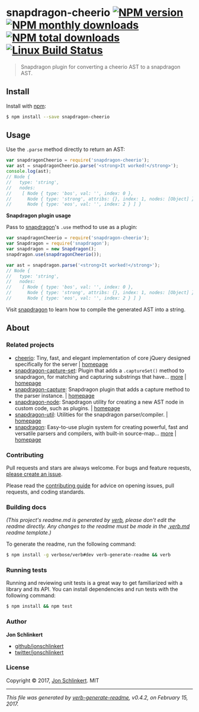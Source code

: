 # snapdragon-cheerio [![NPM version](https://img.shields.io/npm/v/snapdragon-cheerio.svg?style=flat)](https://www.npmjs.com/package/snapdragon-cheerio) [![NPM monthly downloads](https://img.shields.io/npm/dm/snapdragon-cheerio.svg?style=flat)](https://npmjs.org/package/snapdragon-cheerio)  [![NPM total downloads](https://img.shields.io/npm/dt/snapdragon-cheerio.svg?style=flat)](https://npmjs.org/package/snapdragon-cheerio) [![Linux Build Status](https://img.shields.io/travis/jonschlinkert/snapdragon-cheerio.svg?style=flat&label=Travis)](https://travis-ci.org/jonschlinkert/snapdragon-cheerio)

> Snapdragon plugin for converting a cheerio AST to a snapdragon AST.

## Install

Install with [npm](https://www.npmjs.com/):

```sh
$ npm install --save snapdragon-cheerio
```

## Usage

Use the `.parse` method directly to return an AST:

```js
var snapdragonCheerio = require('snapdragon-cheerio');
var ast = snapdragonCheerio.parse('<strong>It worked!</strong>');
console.log(ast);
// Node {
//   type: 'string',
//   nodes:
//    [ Node { type: 'bos', val: '', index: 0 },
//      Node { type: 'strong', attribs: {}, index: 1, nodes: [Object] },
//      Node { type: 'eos', val: '', index: 2 } ] }
```

**Snapdragon plugin usage**

Pass to [snapdragon](https://github.com/jonschlinkert/snapdragon)'s `.use` method to use as a plugin:

```js
var snapdragonCheerio = require('snapdragon-cheerio');
var Snapdragon = require('snapdragon');
var snapdragon = new Snapdragon();
snapdragon.use(snapdragonCheerio());

var ast = snapdragon.parse('<strong>It worked!</strong>');
// Node {
//   type: 'string',
//   nodes:
//    [ Node { type: 'bos', val: '', index: 0 },
//      Node { type: 'strong', attribs: {}, index: 1, nodes: [Object] },
//      Node { type: 'eos', val: '', index: 2 } ] }
```

Visit [snapdragon](https://github.com/jonschlinkert/snapdragon) to learn how to compile the generated AST into a string.

## About

### Related projects

* [cheerio](https://www.npmjs.com/package/cheerio): Tiny, fast, and elegant implementation of core jQuery designed specifically for the server | [homepage](https://github.com/cheeriojs/cheerio#readme "Tiny, fast, and elegant implementation of core jQuery designed specifically for the server")
* [snapdragon-capture-set](https://www.npmjs.com/package/snapdragon-capture-set): Plugin that adds a `.captureSet()` method to snapdragon, for matching and capturing substrings that have… [more](https://github.com/jonschlinkert/snapdragon-capture-set) | [homepage](https://github.com/jonschlinkert/snapdragon-capture-set "Plugin that adds a `.captureSet()` method to snapdragon, for matching and capturing substrings that have an `open` and `close`, like braces, brackets, etc")
* [snapdragon-capture](https://www.npmjs.com/package/snapdragon-capture): Snapdragon plugin that adds a capture method to the parser instance. | [homepage](https://github.com/jonschlinkert/snapdragon-capture "Snapdragon plugin that adds a capture method to the parser instance.")
* [snapdragon-node](https://www.npmjs.com/package/snapdragon-node): Snapdragon utility for creating a new AST node in custom code, such as plugins. | [homepage](https://github.com/jonschlinkert/snapdragon-node "Snapdragon utility for creating a new AST node in custom code, such as plugins.")
* [snapdragon-util](https://www.npmjs.com/package/snapdragon-util): Utilities for the snapdragon parser/compiler. | [homepage](https://github.com/jonschlinkert/snapdragon-util "Utilities for the snapdragon parser/compiler.")
* [snapdragon](https://www.npmjs.com/package/snapdragon): Easy-to-use plugin system for creating powerful, fast and versatile parsers and compilers, with built-in source-map… [more](https://github.com/jonschlinkert/snapdragon) | [homepage](https://github.com/jonschlinkert/snapdragon "Easy-to-use plugin system for creating powerful, fast and versatile parsers and compilers, with built-in source-map support.")

### Contributing

Pull requests and stars are always welcome. For bugs and feature requests, [please create an issue](../../issues/new).

Please read the [contributing guide](.github/contributing.md) for advice on opening issues, pull requests, and coding standards.

### Building docs

_(This project's readme.md is generated by [verb](https://github.com/verbose/verb-generate-readme), please don't edit the readme directly. Any changes to the readme must be made in the [.verb.md](.verb.md) readme template.)_

To generate the readme, run the following command:

```sh
$ npm install -g verbose/verb#dev verb-generate-readme && verb
```

### Running tests

Running and reviewing unit tests is a great way to get familiarized with a library and its API. You can install dependencies and run tests with the following command:

```sh
$ npm install && npm test
```

### Author

**Jon Schlinkert**

* [github/jonschlinkert](https://github.com/jonschlinkert)
* [twitter/jonschlinkert](https://twitter.com/jonschlinkert)

### License

Copyright © 2017, [Jon Schlinkert](https://github.com/jonschlinkert).
MIT

***

_This file was generated by [verb-generate-readme](https://github.com/verbose/verb-generate-readme), v0.4.2, on February 15, 2017._
